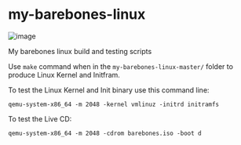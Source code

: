 # my-barebones-linux
![image](https://user-images.githubusercontent.com/21064622/135717759-275a0bc3-e919-4880-a8a5-32beb64a6e8a.png)

My barebones linux build and testing scripts

Use `make` command when in the `my-barebones-linux-master/` folder to produce Linux Kernel and Initfram.

To test the Linux Kernel and Init binary use this command line:
```
qemu-system-x86_64 -m 2048 -kernel vmlinuz -initrd initramfs
```
To test the Live CD:
```
qemu-system-x86_64 -m 2048 -cdrom barebones.iso -boot d
```
